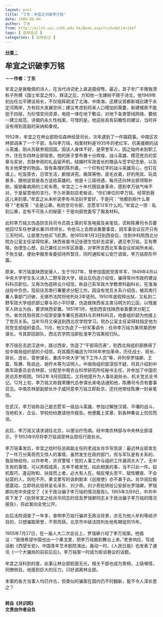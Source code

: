 ```yaml
---
layout: post
title: "丁东：牟宜之识破李万铭"
date: 1989-06-04
author: 丁东
from: http://mjlsh.usc.cuhk.edu.hk/Book.aspx?cid=4&tid=1447
tags: [ 这样走过 ]
categories: [ 这样走过 ]
---
```


<div style="margin: 15px 10px 10px 0px;">
 <div>
  <span id="ctl00_ContentPlaceHolder1_chapter1_SubjectLabel" style="font-weight:bold;text-decoration:underline;">
   分类：
  </span>
 </div>
 <p>
  <strong>
   <font size="5">
    牟宜之识破李万铭
   </font>
  </strong>
 </p>
 <p>
  <strong>
   －－作者：丁东
  </strong>
 </p>
 <p>
  牟宜之是我敬佩的诗人，在当代诗词史上直追聂绀弩。最近，其子牟广丰赠我清秋子所撰《国士牟宜之传》，拜读之后，方知他一生建树不限于诗文。他1949年初出任北平建设局长，不仅指挥疏浚了北海、中南海，还建议首都新城应建于永定河两岸，方有较大发展空间；建议考虑到将来人口增加的需要，新建楼房不能低于四层，为珍惜空间资源，电缆一律在地下敷设，对地下各类管线网络，要统一建立规范、详细的永久性档案，可惜的是，他这些具有前瞻性的建议，当时并没有得到高层的采纳和重视。
 </p>
 <p>
  1952年，牟宜之在林业部担任森林经营司长，次年遇到了一件蹊跷事。中南区农林部调来了一个干部，名叫李万铭，档案材料是1935年的老红军、抗美援朝的战斗英雄，刚从苏联参观回国。因该人身体不好，是荣誉军人，因之始终未到职工作，住在东四林业部宿舍。他的房子里布置十分辉煌，战斗英雄、模范党员的奖章与奖状，苏联参观的礼品留声机，结婚时军政首长的赠品与签字纪念册，以及有关他荣誉的物品，皆有条理的陈列着。一个印有红字的战斗英雄背心，也钉在墙上。吃饭穿衣，日常生活，都很讲究。箱笼等物，皮毛衣着，好的用具、玩具甚多，据他说皆是各方送给英雄的。他是十三级待遇，每月还向林业部领取补助，报销看病用的三轮车费。牟宜之二十年代既投身革命，感到李万铭气味不对，于是留意他的言行。不久听篆刻店老板说，“你们单位的李万铭，经常到我这儿来刻章。”牟宜之从未听说李有书法刻字爱好，于是问：“他都刻些什么章呀？”老板答：“全是公章。有防空司令部、志愿军12军什么的。”牟宜之一惊：私刻公章，定有不可告人的秘密！于是向部党委写了揭发材料。
  <br/>
  <br/>
  此时李万铭又伪造防空兵司令员周士第的军急电报及亲笔信，谎称陈赓司令员要他回12军任参谋长兼35师师长，令他马上去商谈重要事宜，因军事会议召开只有三天时间，让部里为他买飞机票。他1955年1月3日到西安后，住到中科院西北分院办公室主任梁得柱家。陕西省委书记张德生恰好去梁家，遇见李万铭，互有寒暄。张德生心想，自己兼任兰州军区政委，对李所言西北军事会议却闻所未闻，不免生疑，便劝李搬至省委招待所暂住，同时通知省公安厅调查。李万铭原形毕露。
  <br/>
  <br/>
  原来，李万铭是陕西安康人，生于1927年，曾参加国民党青年军，1949年4月以中央大学学生名义进入二野军政大学，结业后伪造介绍信，骗得常州市政府建设科科员职位。又再次伪造转业介绍信，称自己系军政大学教育科副科长，在淮海战役中负伤，现前往苏南行署要求分配工作。因没有党员关系介绍信，被苏南行署人事部门识破，无锡市法院将他判处3年徒刑。1950年底假释出狱，又私刻二野军政大学组织部公章与邓小平印章，伪造致陕西省主席马明方的公函，以残废军人转业为由，要求陕西安置。1951年1月，他到西安找陕西省委要求分配工作。省优抚局将其介绍至安康专署任民政科与农林科科员，地委组织部为他接上了党员关系。当年10月又保送到西北农学院学习。院办公室主任梁得柱指定他为班党支部组织委员。11月，他又伪造了一份军事调令：任命李万铭为某师某团参谋长，令其即回部队，西北农学院当即批准李万铭离校归队。
  <br/>
  <br/>
  李万铭在去武汉途中，路过西安，伪造了“干部简历表”，到西北局组织部换得了给中南局组织部的介绍信，将其履历编造为1936年参加革命，历任战士、班长、排长、连长、营参谋长、重庆中央大学“地下工作人员”等，并列举罗瑞卿、王震、陈赓、陈伯达、胡乔木等为证明人。中南局组织部深信不疑，将其介绍到中南军政委员会农林部，分配至中南农业科学研究所任秘书主任，并参加了中国农民访苏参观团。1952年 8月回国后，又将他提升为人事处副处长、机关党总支书记。12月上旬，李万铭又称聂荣臻代总参谋长来电话通知他，陈赓司令员有要事召见。中南农林部副部长许子威同意李万铭立即赴京，还托他带给陈赓一封亲笔信。
  <br/>
  <br/>
  在武汉，李万铭称自己是志愿军一级战斗英雄，参加过解放汉城、平壤的战斗，当地机关、企业、学校纷纷邀请他作报告。他便戴上奖章，到各种集会上侃侃而谈。
  <br/>
  <br/>
  此后，李万铭又请求调往北京，以便治疗伤病。经中南农林部与中央林业部请示，于1953年9月将李万铭调至林业部任行政处长。
  <br/>
  <br/>
  李万铭事发后，牟宜之给时任总政副主任的老战友肖华写信说：最近林业部发生了一件万分离奇而又惊人的事情，虽然发生在政府部门，但与军队是有关系的，我反映给你，以作参考，并资警惕！党的人事工作与组织工作漏洞太大了。无中生有的事情，可以弄假成真，五年不被发觉。如此相类的事，当不只此一件。投机取巧、逢迎附和、扶摇而上者，必大有人在。相反埋头苦干、赋性鲠直、不会钻营的人，则吃不开。果戈里写的讽刺剧本《巡按使》亦不甚于此。肖华阅后极感震动，立即将此信转呈毛泽东、刘少奇。刘少奇批转给公安部长罗瑞卿。罗瑞卿向党中央提交了《关于政治骗子李万铭的情况报告》。1955年3月9日，中共中央下发了《批转牟宜之给肖华同志的信及罗瑞卿同志关于政治骗子李万铭的情况报告》，将此案向全党公开。
  <br/>
  <br/>
  此后法院调查了一年多，查明李万铭行骗并无政治背景，亦无为他人牟利等经济目的，只想骗取荣誉，不劳而获。北京市中级法院判处他有期徒刑15年。
  <br/>
  <br/>
  1955年7月27日，在一届人大二次会议上，罗瑞卿介绍了李万铭案。他倡议：“我很希望中国也出一个果戈里，把李万铭搬到舞台上来。”老舍响应，写成话剧《西望长安》，中国青年艺术剧院演出，轰动一时。《人民日报》也发表了通讯《一个大骗局的前前后后》。李万铭案一时成为街谈巷议的话题。
  <br/>
  <br/>
  牟宜之没料到的是，此事让林业部脸面无光，相关干部也成为笑柄，上级嗔怪，同僚侧目，他感到巨大的压力，只好调离林业部。
  <br/>
  <br/>
  本案的各方当事人均已作古，但类似的骗案在国内仍不时翻新，能不令人深长思之？
 </p>
 <p>
  <br/>
  <strong>
   转自《共识网》
   <br/>
   文责由作者自负
  </strong>
 </p>
</div>

